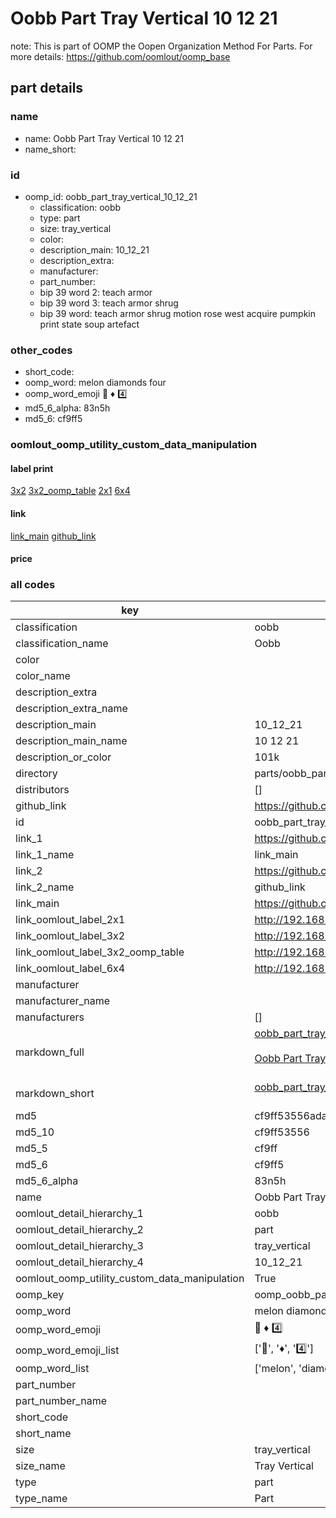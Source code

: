 # Oobb Part Tray Vertical 10 12 21  

note: This is part of OOMP the Oopen Organization Method For Parts. For more details: https://github.com/oomlout/oomp_base

##  part details





### name
* name: Oobb Part Tray Vertical 10 12 21
* name_short: 
### id
* oomp_id: oobb_part_tray_vertical_10_12_21
  * classification: oobb
  * type: part
  * size: tray_vertical
  * color: 
  * description_main: 10_12_21
  * description_extra: 
  * manufacturer: 
  * part_number: 
  * bip 39 word 2: teach armor
  * bip 39 word 3: teach armor shrug
  * bip 39 word: teach armor shrug motion rose west acquire pumpkin print state soup artefact

### other_codes
* short_code: 
* oomp_word: melon diamonds four
* oomp_word_emoji :melon: :diamonds: :four:
* md5_6_alpha: 83n5h
* md5_6: cf9ff5






### oomlout_oomp_utility_custom_data_manipulation
#### label print
[3x2](http://192.168.1.245:1112/?label=oomp%2083n5h)
[3x2_oomp_table](http://192.168.1.107:1112/?label=oomp%2083n5h)
[2x1](http://192.168.1.242:1112/?label=oomp%2083n5h)
[6x4](http://192.168.1.55:1112/?label=oomp%2083n5h)    

#### link

[link_main](https://github.com/oomlout/oomlout_oomp_current_version_messy/tree/main/parts/oobb_part_tray_vertical_10_12_21) [github_link](https://github.com/oomlout/oomlout_oomp_part_src/tree/main/parts/oobb_part_tray_vertical_10_12_21)                             

#### price







### all codes 
| key | value |  
| --- | --- |  
| classification | oobb |  
| classification_name | Oobb |  
| color |  |  
| color_name |  |  
| description_extra |  |  
| description_extra_name |  |  
| description_main | 10_12_21 |  
| description_main_name | 10 12 21 |  
| description_or_color | 101k |  
| directory | parts/oobb_part_tray_vertical_10_12_21 |  
| distributors | [] |  
| github_link | https://github.com/oomlout/oomlout_oomp_part_src/tree/main/parts/oobb_part_tray_vertical_10_12_21 |  
| id | oobb_part_tray_vertical_10_12_21 |  
| link_1 | https://github.com/oomlout/oomlout_oomp_current_version_messy/tree/main/parts/oobb_part_tray_vertical_10_12_21 |  
| link_1_name | link_main |  
| link_2 | https://github.com/oomlout/oomlout_oomp_part_src/tree/main/parts/oobb_part_tray_vertical_10_12_21 |  
| link_2_name | github_link |  
| link_main | https://github.com/oomlout/oomlout_oomp_current_version_messy/tree/main/parts/oobb_part_tray_vertical_10_12_21 |  
| link_oomlout_label_2x1 | http://192.168.1.242:1112/?label=oomp%2083n5h |  
| link_oomlout_label_3x2 | http://192.168.1.245:1112/?label=oomp%2083n5h |  
| link_oomlout_label_3x2_oomp_table | http://192.168.1.107:1112/?label=oomp%2083n5h |  
| link_oomlout_label_6x4 | http://192.168.1.55:1112/?label=oomp%2083n5h |  
| manufacturer |  |  
| manufacturer_name |  |  
| manufacturers | [] |  
| markdown_full | [oobb_part_tray_vertical_10_12_21](https://github.com/oomlout/oomlout_oomp_current_version_messy/tree/main/parts/oobb_part_tray_vertical_10_12_21)<br>[](https://github.com/oomlout/oomlout_oomp_current_version_messy/tree/main/parts/oobb_part_tray_vertical_10_12_21)<br>[Oobb Part Tray Vertical 10 12 21](https://github.com/oomlout/oomlout_oomp_current_version_messy/tree/main/parts/oobb_part_tray_vertical_10_12_21)<br><br> |  
| markdown_short | [oobb_part_tray_vertical_10_12_21](https://github.com/oomlout/oomlout_oomp_current_version_messy/tree/main/parts/oobb_part_tray_vertical_10_12_21)<br><br> |  
| md5 | cf9ff53556ada047e5de09058e82fef4 |  
| md5_10 | cf9ff53556 |  
| md5_5 | cf9ff |  
| md5_6 | cf9ff5 |  
| md5_6_alpha | 83n5h |  
| name | Oobb Part Tray Vertical 10 12 21 |  
| oomlout_detail_hierarchy_1 | oobb |  
| oomlout_detail_hierarchy_2 | part |  
| oomlout_detail_hierarchy_3 | tray_vertical |  
| oomlout_detail_hierarchy_4 | 10_12_21 |  
| oomlout_oomp_utility_custom_data_manipulation | True |  
| oomp_key | oomp_oobb_part_tray_vertical_10_12_21 |  
| oomp_word | melon diamonds four |  
| oomp_word_emoji | :melon: :diamonds: :four: |  
| oomp_word_emoji_list | [':melon:', ':diamonds:', ':four:'] |  
| oomp_word_list | ['melon', 'diamonds', 'four'] |  
| part_number |  |  
| part_number_name |  |  
| short_code |  |  
| short_name |  |  
| size | tray_vertical |  
| size_name | Tray Vertical |  
| type | part |  
| type_name | Part |  
